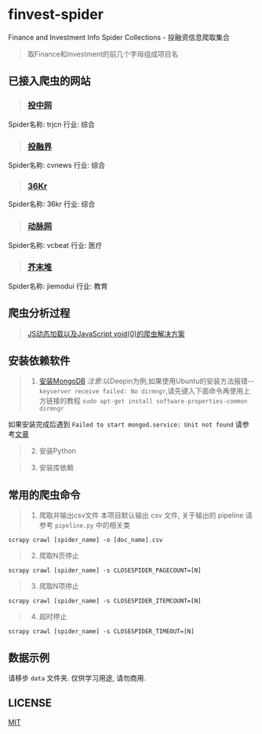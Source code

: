 # finvest-spider
Finance and Investment Info Spider Collections - 投融资信息爬取集合
>取Finance和Investment的前几个字母组成项目名

## 已接入爬虫的网站
>### [投中网](http://www.chinaventure.com.cn)
Spider名称: trjcn
行业: 综合

>### [投融界](http://news.trjcn.com/list_70.html)
Spider名称: cvnews
行业: 综合

>### [36Kr](https://36kr.com/newsflashes)
Spider名称: 36kr
行业: 综合

>### [动脉网](https://vcbeat.net)
Spider名称: vcbeat
行业: 医疗

>### [芥末堆](https://www.jiemodui.com)
Spider名称: jiemodui
行业: 教育


## 爬虫分析过程
>[JS动态加载以及JavaScript void(0)的爬虫解决方案](HOW_TO_CRAWL_AboutJS.md)

## 安装依赖软件
>1. [安装MongoDB](https://docs.mongodb.com/manual/tutorial/install-mongodb-on-ubuntu/#install-mongodb-community-edition)
*注意*:以Deepin为例,如果使用Ubuntu的安装方法报错--`keyserver receive failed: No dirmngr`,请先键入下面命令再使用上方链接的教程
`sudo apt-get install software-properties-common dirmngr`

如果安装完成后遇到
`Failed to start mongod.service: Unit not found`
请参考[文章](https://www.cnblogs.com/alan2kat/p/7771635.html)

>2. 安装Python

>3. 安装库依赖


## 常用的爬虫命令
>1. 爬取并输出csv文件
本项目默认输出 csv 文件, 关于输出的 pipeline 请参考 `pipeline.py` 中的相关类
```shell
scrapy crawl [spider_name] -o [doc_name].csv
```
>2. 爬取N页停止
```shell
scrapy crawl [spider_name] -s CLOSESPIDER_PAGECOUNT=[N]
```
>3. 爬取N项停止
```shell
scrapy crawl [spider_name] -s CLOSESPIDER_ITEMCOUNT=[N]
```
>4. 超时停止
```shell
scrapy crawl [spider_name] -s CLOSESPIDER_TIMEOUT=[N]
```

## 数据示例
请移步 `data` 文件夹.
仅供学习用途, 请勿商用.

## LICENSE
[MIT](/LICENSE)